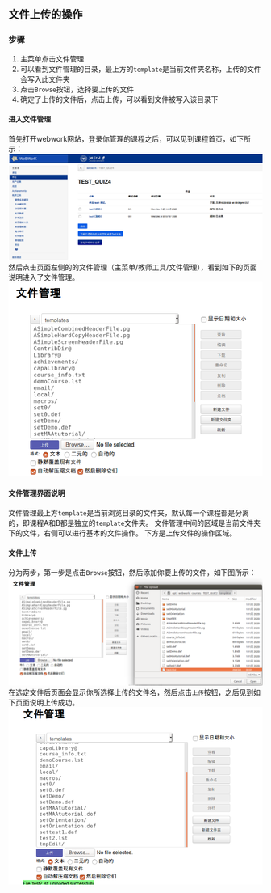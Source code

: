 ## 文件上传的操作

### 步骤
1. 主菜单点击文件管理
2. 可以看到文件管理的目录，最上方的`template`是当前文件夹名称，上传的文件会写入此文件夹
3. 点击`Browse`按钮，选择要上传的文件
4. 确定了上传的文件后，点击上传，可以看到文件被写入该目录下

#### 进入文件管理
首先打开webwork网站，登录你管理的课程之后，可以见到课程首页，如下所示：
![课程首页](./Figure/课程首页-管理员.png)
然后点击页面左侧的的文件管理（主菜单/教师工具/文件管理），看到如下的页面说明进入了文件管理。
![文件管理界面](./Figure/文件管理.png)

#### 文件管理界面说明
文件管理最上方`template`是当前浏览目录的文件夹，默认每一个课程都是分离的，即课程A和B都是独立的`template`文件夹。
文件管理中间的区域是当前文件夹下的文件，右侧可以进行基本的文件操作。
下方是上传文件的操作区域。

#### 文件上传
分为两步，第一步是点击`Browse`按钮，然后添加你要上传的文件，如下图所示：
![文件上传1](./Figure/文件上传1.png)
在选定文件后页面会显示你所选择上传的文件名，然后点击`上传`按钮，之后见到如下页面说明上传成功。
![文件上传2](./Figure/文件上传2.png)